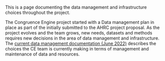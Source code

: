 This is a page documenting the data management and infrastructure choices throughout the project. 

The Congruence Engine project started with a Data management plan in place as part of the initially submitted to the AHRC project proposal.
As the project evolves and the team grows, new needs, datasets and methods requires new decisions in the area of data management and infrastructure. 
The <a href="https://github.com/Congruence-Engine/documentation/blob/main/data_management/CE_data_storage_tech_infrastructure_strategy01.pdf"> current data management documentation (June 2022)</a> describes the choices the CE team is currently making in terms of management and maintenance of data and resources.
